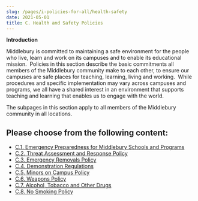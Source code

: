 ```yaml
---
slug: /pages/i-policies-for-all/health-safety
date: 2021-05-01
title: C. Health and Safety Policies
---
```

**Introduction**

Middlebury is committed to maintaining a safe environment for the people who live, learn and work on its campuses and to enable its educational mission.  Policies in this section describe the basic commitments all members of the Middlebury community make to each other, to ensure our campuses are safe places for teaching, learning, living and working.  While procedures and specific implementation may vary across campuses and programs, we all have a shared interest in an environment that supports teaching and learning that enables us to engage with the world.

The subpages in this section apply to all members of the Middlebury community in all locations.

## Please choose from the following content:

* [C.1\. Emergency Preparedness for Middlebury Schools and Programs](/pages/i-policies-for-all/health-safety/emerg-prepare)
* [C.2\. Threat Assessment and Response Policy](/pages/i-policies-for-all/health-safety/tam-policy)
* [C.3\. Emergency Removals Policy](/pages/i-policies-for-all/health-safety/emerg-removals)
* [C.4\. Demonstration Regulations](/pages/i-policies-for-all/health-safety/demonst-protests)
* [C.5\. Minors on Campus Policy](/pages/i-policies-for-all/health-safety/minors-on-campus)
* [C.6\. Weapons Policy](/pages/i-policies-for-all/health-safety/weapons)
* [C.7\. Alcohol, Tobacco and Other Drugs](/pages/i-policies-for-all/health-safety/alcohol-drugs)
* [C.8\. No Smoking Policy](/pages/i-policies-for-all/health-safety/no-smoking)
